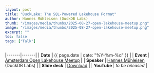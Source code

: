 ```yaml
---
layout: post
title: "DuckLake: The SQL-Powered Lakehouse Format"
author: Hannes Mühleisen (DuckDB Labs)
thumb: "/images/media/thumbs/2025-08-27-open-lakehouse-meetup.png"
image: "/images/media/thumbs/2025-08-27-open-lakehouse-meetup.png"
excerpt: ""
toc: false
tags: ["Talk"]
---
```


|-------|-------|
| **Date** | {{ page.date | date: "%Y-%m-%d" }} |
| **Event** | [Amsterdam Open Lakehouse Meetup](https://luma.com/OLM-827) |
| **Speaker** | [Hannes Mühleisen](https://hannes.muehleisen.org/) (DuckDB Labs) |
| **Slide deck** | [Download](http://blobs.duckdb.org/slides/hannes-muehleisen-ducklake-open-lakehouse-meetup.pdf) |
| **YouTube** | _to be released_ |
